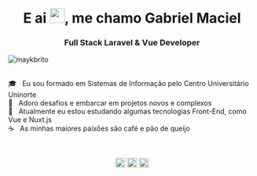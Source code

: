 <h1 align="center">E ai <img src="https://raw.githubusercontent.com/kaueMarques/kaueMarques/master/hi.gif" width="30px">, me chamo Gabriel Maciel</h1>
<h3 align="center">Full Stack Laravel & Vue Developer</h3>
<p align="left"> <img src="https://komarev.com/ghpvc/?username=gabrielwkv" alt="maykbrito" /> </p>

<br/> :mortar_board: &nbsp; Eu sou formado em Sistemas de Informação pelo Centro Universitário Uninorte
<br/> :seat: &nbsp; Adoro desafios e embarcar em projetos novos e complexos
<br/> :green_heart: &nbsp; Atualmente eu estou estudando algumas tecnologias Front-End, como Vue e Nuxt.js
<br/> :coffee: &nbsp; As minhas maiores paixões são café e pão de queijo

<br/>

<p align="center">
<a href="https://twitter.com/gabrielwkv" target="blank"><img align="center" src="https://cdn.jsdelivr.net/npm/simple-icons@3.0.1/icons/twitter.svg" alt="gabrielwkv" height="20" width="20" /></a>
<a href="https://www.linkedin.com/in/ggmsantos/" target="blank"><img align="center" src="https://cdn.jsdelivr.net/npm/simple-icons@3.0.1/icons/linkedin.svg" alt="ggmsantos" height="20" width="20" /></a>
<a href="https://instagram.com/https.santos" target="blank"><img align="center" src="https://cdn.jsdelivr.net/npm/simple-icons@3.0.1/icons/instagram.svg" alt="https.santos" height="20" width="20" /></a>
</p>
